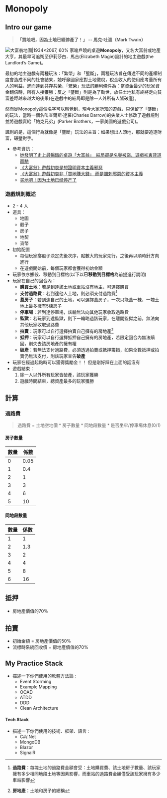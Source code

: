 # Monopoly

## Intro our game
> **「買地吧，因為土地已經停產了！」 -- 馬克·吐溫（Mark Twain）**

![大富翁地圖|1934×2067, 60%](https://user-images.githubusercontent.com/29699103/203911488-8d0c9c89-c67c-478f-99b0-8cb72ce720f0.jpg)
家喻戶曉的桌遊**Monopoly**，又名大富翁或地產大亨，其最早可追朔至伊莉莎白．馬吉(Elizabeth Magie)設計的地主遊戲(the Landlord’s Game)。

最初的地主遊戲有兩種玩法：「繁榮」和「壟斷」，兩種玩法旨在傳達不同的產權制度會造成不同的社會結果，她呼籲國家應對土地徵稅，稅金收入的使用應考量所有人的利益，進而達到共存共榮，「繁榮」玩法的勝利條件為：當資金最少的玩家資金翻倍時，所有人接獲勝；反之「壟斷」則是為了勸世，放任土地私有終將走向貧富差距越來越大的後果(在遊戲中的結局即是除一人外所有人皆破產)。

然而從Monopoly這個名字可以察覺到，現今大家所知的遊戲，只保留了「壟斷」的玩法，當時一個名叫查爾斯·達羅(Charles Darrow)的失業人士修改了遊戲規則並將遊戲賣給「帕克兄弟」(Parker Brothers，一家美國的遊戲公司)。

諷刺的是，這個行為就像是「壟斷」玩法的主旨：如果想出人頭地，那就要追逐財富，碾壓對手。
+ 參考資訊：
   + [她發明了史上最暢銷的桌遊「大富翁」　結局卻是名譽被盜、遊戲初衷背道而馳](https://www.upmedia.mg/news_info.php?Type=5&SerialNo=105535)
   + [《大富翁》遊戲初衷是想證明資本主義邪惡](https://www.bbc.com/ukchina/trad/vert-cap-41087496)
   + [《大富翁》遊戲初衷非「買地賺大錢」 而是諷刺邪惡的資本主義](https://www.businesstoday.com.tw/article/category/80407/post/201811170004/)
   + [买地吧！因为土地已经停产了](https://zhuanlan.zhihu.com/p/89021467)


### 遊戲規則概述
+ 2 - 4 人
+ 道具：
   + 地圖
   + 骰子
   + 房子
   + 地契
   + 貨幣
+ 初始配置
   + 每個玩家擲骰子決定先後次序，點數大的玩家先行，之後再以順時針方向進行
   + 在遊戲開始前，每個玩家都會獲得初始金額
+ 玩家依序擲骰、移動到目標格(以下以**已移動到目標格**為前提進行說明)
+ 玩家在自己的回合內：
   + **購買土地**：若是到達該土地或車站沒有地主，可選擇購買
   + **支付過路費**：若到達他人土地，則必須支付過路費[^1]
   + **蓋房子**：若到達自己的土地，可以選擇蓋房子，一次只能蓋一棟，一塊土地上最多擁有5棟房子
   + **停車場**：若到達停車場，該輪無法向其他玩家收取過路費
   + **監獄**：若玩家到達監獄，則下一輪略過該玩家，在離開監獄之前，無法向其他玩家收取過路費
   + **拍賣**：玩家可以自行選擇拍賣自己擁有的房地產[^2] 
   + **抵押**：玩家可以自行選擇抵押自己擁有的房地產，若限定回合內無法贖回，則失去該房地產的擁有權
   + **破產**：若無法支付過路費，必須透過拍賣或抵押籌措，如果全數抵押或拍賣仍無法支付，則該玩家宣告**破產**
+ 玩家在經過起點時可以獲得獎勵金！！ 但是剛好踩在上面的話沒有
+ 遊戲結束：
    1. 除一人以外所有玩家皆破產，該玩家獲勝
    2. 遊戲時間結束，總資產最多的玩家獲勝

## 計算

### 過路費

> 過路費 = 土地空地價 * 房子數量 * 同地段數量 * 是否坐牢/停車場休息(0/1)

#### 房子數量

| 數量 | 係數 |
| ---- | ---- |
| 0    | 0.05 |
| 1    | 0.4  |
| 2    | 1    |
| 3    | 3    |
| 4    | 6    |
| 5    | 10   |

#### 同地段數量

| 數量 | 係數 |
| ---- | ---- |
| 1    | 1    |
| 2    | 1.3  |
| 3    | 2    |
| 4    | 4    |
| 5    | 8    |
| 6    | 16   |

## 抵押

* 房地產價值的70%

## 拍賣

* 初始金額 = 房地產價值的50%
* 流標時系統回收價 = 房地產價值的70%

[^1]: **過路費**：每塊土地的過路費金額會受：土地購買費、該土地房子數量、該玩家擁有多少相同地段土地等因素影響，而車站的過路費金額僅受該玩家擁有多少車站影響
[^2]: **房地產**：土地和房子的總稱

## My Practice Stack
- 描述一下你們使用的軟體方法論 :
    * Event Storming
    * Example Mapping
    * OOAD
    * ATDD
    * DDD
    * Clean Architecture

#### Tech Stack
- 描述一下你們使用的技術、框架、語言 :
    * C#/.Net
    * MongoDB
    * Blazor
    * SignalR